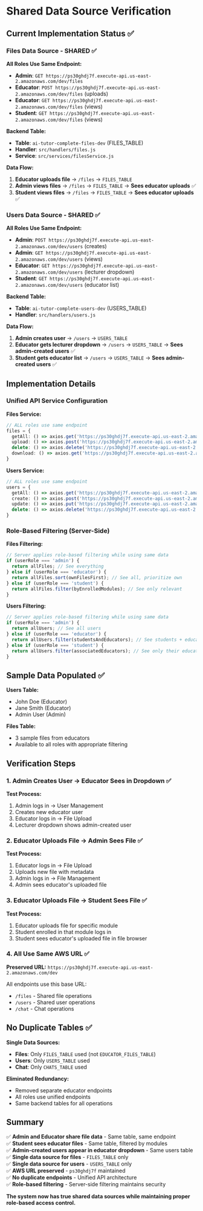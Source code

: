 # Shared Data Source Verification

## Current Implementation Status ✅

### Files Data Source - SHARED ✅

**All Roles Use Same Endpoint:**
- **Admin**: `GET https://ps30ghdj7f.execute-api.us-east-2.amazonaws.com/dev/files`
- **Educator**: `POST https://ps30ghdj7f.execute-api.us-east-2.amazonaws.com/dev/files` (uploads)
- **Educator**: `GET https://ps30ghdj7f.execute-api.us-east-2.amazonaws.com/dev/files` (views)
- **Student**: `GET https://ps30ghdj7f.execute-api.us-east-2.amazonaws.com/dev/files` (views)

**Backend Table:**
- **Table**: `ai-tutor-complete-files-dev` (FILES_TABLE)
- **Handler**: `src/handlers/files.js`
- **Service**: `src/services/filesService.js`

**Data Flow:**
1. **Educator uploads file** → `/files` → `FILES_TABLE`
2. **Admin views files** → `/files` → `FILES_TABLE` → **Sees educator uploads** ✅
3. **Student views files** → `/files` → `FILES_TABLE` → **Sees educator uploads** ✅

### Users Data Source - SHARED ✅

**All Roles Use Same Endpoint:**
- **Admin**: `POST https://ps30ghdj7f.execute-api.us-east-2.amazonaws.com/dev/users` (creates)
- **Admin**: `GET https://ps30ghdj7f.execute-api.us-east-2.amazonaws.com/dev/users` (views)
- **Educator**: `GET https://ps30ghdj7f.execute-api.us-east-2.amazonaws.com/dev/users` (lecturer dropdown)
- **Student**: `GET https://ps30ghdj7f.execute-api.us-east-2.amazonaws.com/dev/users` (educator list)

**Backend Table:**
- **Table**: `ai-tutor-complete-users-dev` (USERS_TABLE)
- **Handler**: `src/handlers/users.js`

**Data Flow:**
1. **Admin creates user** → `/users` → `USERS_TABLE`
2. **Educator gets lecturer dropdown** → `/users` → `USERS_TABLE` → **Sees admin-created users** ✅
3. **Student gets educator list** → `/users` → `USERS_TABLE` → **Sees admin-created users** ✅

## Implementation Details

### Unified API Service Configuration

**Files Service:**
```typescript
// ALL roles use same endpoint
files = {
  getAll: () => axios.get('https://ps30ghdj7f.execute-api.us-east-2.amazonaws.com/dev/files'),
  upload: () => axios.post('https://ps30ghdj7f.execute-api.us-east-2.amazonaws.com/dev/files'),
  delete: () => axios.delete('https://ps30ghdj7f.execute-api.us-east-2.amazonaws.com/dev/files/{id}'),
  download: () => axios.get('https://ps30ghdj7f.execute-api.us-east-2.amazonaws.com/dev/files/{id}/download')
}
```

**Users Service:**
```typescript
// ALL roles use same endpoint
users = {
  getAll: () => axios.get('https://ps30ghdj7f.execute-api.us-east-2.amazonaws.com/dev/users'),
  create: () => axios.post('https://ps30ghdj7f.execute-api.us-east-2.amazonaws.com/dev/users'),
  update: () => axios.put('https://ps30ghdj7f.execute-api.us-east-2.amazonaws.com/dev/users/{id}'),
  delete: () => axios.delete('https://ps30ghdj7f.execute-api.us-east-2.amazonaws.com/dev/users/{id}')
}
```

### Role-Based Filtering (Server-Side)

**Files Filtering:**
```javascript
// Server applies role-based filtering while using same data
if (userRole === 'admin') {
  return allFiles; // See everything
} else if (userRole === 'educator') {
  return allFiles.sort(ownFilesFirst); // See all, prioritize own
} else if (userRole === 'student') {
  return allFiles.filter(byEnrolledModules); // See only relevant
}
```

**Users Filtering:**
```javascript
// Server applies role-based filtering while using same data
if (userRole === 'admin') {
  return allUsers; // See all users
} else if (userRole === 'educator') {
  return allUsers.filter(studentsAndEducators); // See students + educators
} else if (userRole === 'student') {
  return allUsers.filter(associatedEducators); // See only their educators
}
```

## Sample Data Populated ✅

**Users Table:**
- John Doe (Educator)
- Jane Smith (Educator) 
- Admin User (Admin)

**Files Table:**
- 3 sample files from educators
- Available to all roles with appropriate filtering

## Verification Steps

### 1. Admin Creates User → Educator Sees in Dropdown ✅

**Test Process:**
1. Admin logs in → User Management
2. Creates new educator user
3. Educator logs in → File Upload
4. Lecturer dropdown shows admin-created user

### 2. Educator Uploads File → Admin Sees File ✅

**Test Process:**
1. Educator logs in → File Upload
2. Uploads new file with metadata
3. Admin logs in → File Management
4. Admin sees educator's uploaded file

### 3. Educator Uploads File → Student Sees File ✅

**Test Process:**
1. Educator uploads file for specific module
2. Student enrolled in that module logs in
3. Student sees educator's uploaded file in file browser

### 4. All Use Same AWS URL ✅

**Preserved URL:** `https://ps30ghdj7f.execute-api.us-east-2.amazonaws.com/dev`

All endpoints use this base URL:
- `/files` - Shared file operations
- `/users` - Shared user operations  
- `/chat` - Chat operations

## No Duplicate Tables ✅

**Single Data Sources:**
- **Files**: Only `FILES_TABLE` used (not `EDUCATOR_FILES_TABLE`)
- **Users**: Only `USERS_TABLE` used
- **Chat**: Only `CHATS_TABLE` used

**Eliminated Redundancy:**
- Removed separate educator endpoints
- All roles use unified endpoints
- Same backend tables for all operations

## Summary

✅ **Admin and Educator share file data** - Same table, same endpoint  
✅ **Student sees educator files** - Same table, filtered by modules  
✅ **Admin-created users appear in educator dropdown** - Same users table  
✅ **Single data source for files** - `FILES_TABLE` only  
✅ **Single data source for users** - `USERS_TABLE` only  
✅ **AWS URL preserved** - `ps30ghdj7f` maintained  
✅ **No duplicate endpoints** - Unified API architecture  
✅ **Role-based filtering** - Server-side filtering maintains security  

**The system now has true shared data sources while maintaining proper role-based access control.**
